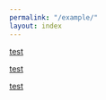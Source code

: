 ```yaml
---
permalink: "/example/"
layout: index
---
```

[test](test.md)

[test](/test.md)

[test](/../test.md)
